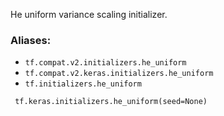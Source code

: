 He uniform variance scaling initializer.
### Aliases:
- `tf.compat.v2.initializers.he_uniform`
- `tf.compat.v2.keras.initializers.he_uniform`
- `tf.initializers.he_uniform`

```
 tf.keras.initializers.he_uniform(seed=None)
```
